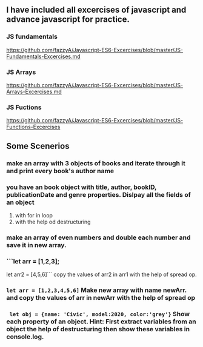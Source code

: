 ## I have included all excercises of javascript and advance javascript for practice.
### JS fundamentals
<https://github.com/fazzyA/Javascript-ES6-Excercises/blob/master/JS-Fundamentals-Excercises.md>
### JS Arrays
<https://github.com/fazzyA/Javascript-ES6-Excercises/blob/master/JS-Arrays-Excercises.md>
### JS Fuctions
<https://github.com/fazzyA/Javascript-ES6-Excercises/blob/master/JS-Functions-Excercises>
## Some Scenerios
### make an array with 3 objects of books and iterate through it and print every book's author name
### you have an book object with title, author, bookID, publicationDate and genre properties. Dislpay all the fields of an object
 1. with for in loop
 2. with the help od destructuring
### make an array of even numbers and double each number and save it in new array.
### ```let arr = [1,2,3];
let arr2 = [4,5,6]```  copy the values of arr2 in arr1 with the help of spread op.
### ```let arr = [1,2,3,4,5,6]```  Make new array with name newArr. and copy the values of arr in newArr with the help of spread op
### ``` let obj = {name: 'Civic', model:2020, color:'grey'}```  Show each property of an object. Hint: First extract variables from an object the help of destructuring then show these variables in console.log.
